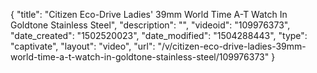 {
    "title": "Citizen Eco-Drive Ladies' 39mm World Time A-T Watch In Goldtone Stainless Steel",
    "description": "",
    "videoid": "109976373",
    "date_created": "1502520023",
    "date_modified": "1504288443",
    "type": "captivate",
    "layout": "video",
    "url": "\/v\/citizen-eco-drive-ladies-39mm-world-time-a-t-watch-in-goldtone-stainless-steel\/109976373"
}